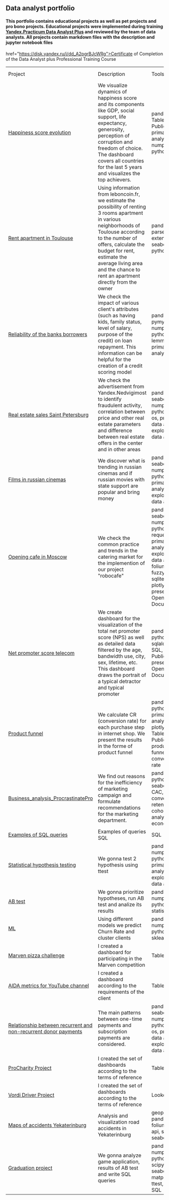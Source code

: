 ## Data analyst portfolio
#### This portfolio contains educational projects as well as pet projects and pro bono projects. Educational projects were implemented during training <a href="https://practicum.yandex.ru/promo/long-courses/data-analyst">Yandex.Practicum Data Analyst Plus</a> and reviewed by the team of data analysts. All projects contain markdown files with the description and jupyter notebook files

href="https://disk.yandex.ru/i/dd_A2pgrBJcWRg">Certificate of Completion of the Data Analyst plus Professional Training Course</a>

<table width=100% valign=top >
  <tr>
    <td width=25%>Project</td>
    <td>Description</td>
    <td width=20%>Tools</td>
   <td width=20%>Language/Type of project</td>
  </tr>
  
  <tr>
    <td><a href="https://github.com/EkaterinaTerentyeva/data_analyst_portfolio/tree/main/01_Evolution_of_the_happiness_score">Happiness score evolution</a></td>
    <td>We visualize dynamics of happiness score and its components like GDP, social support, life expectancy, generosity, perception of corruption and freedom of choice. The dashboard covers all countries for the last 5 years and visualizes the top achievers.</td>
    <td>pandas, Tableau Public, primary data analysis, numpy, python</td>
   <td>english/pet project</td>
  </tr>
        
  <tr>
    <td><a href="https://github.com/EkaterinaTerentyeva/data_analyst_portfolio/tree/main/02_Rent_apartment_in_Toulouse">Rent apartment in Toulouse</a></td>
    <td>Using information from leboncoin.fr, we  estimate the possibility of renting 3 rooms apartment in various neighborhoods of Toulouse according to the number of offers, calculate the budget for rent, estimate the average living area and  the chance to rent an apartment directly from the owner</td>
    <td>pandas, web parser extension, seaborn, python</td>
       <td>english/pet project</td>  
  </tr>
 
 <tr>
    <td><a href="https://github.com/EkaterinaTerentyeva/data_analyst_portfolio/tree/main/03_Reliability_of_the_bank's_borrowers">Reliability of the banks borrowers</a></td>
    <td>We check the impact of various client's attributes  (such as having kids, family status, level of salary, purpose of the credit) on loan repayment. This information can be helpful for the creation of a credit scoring model </td>
    <td>pandas, pymystem, numpy, python, lemmatization, primary data analysis</td>
       <td>russian/educational project</td>  
  </tr>
 
  <tr>
    <td><a href="https://github.com/EkaterinaTerentyeva/data_analyst_portfolio/tree/main/04_Real_estate_sales_Saint_Petersburg">Real estate sales Saint Petersburg</a></td>
    <td>We check the advertisement from Yandex.Nedvigimost to identify fraudulent activity, correlation between price and other real estate parameters and difference between real estate offers in the center and in other areas </td>
    <td>pandas, seaborn, numpy, python, scipy, os, primary data analysis, exploratory data analysis</td>
       <td>russian/educational project</td>  
  </tr>
 <tr>
    <td><a href="https://github.com/EkaterinaTerentyeva/data_analyst_portfolio/tree/main/05_Films_in_russian_cinemas">Films in russian cinemas</a></td>
    <td>We discover what is trending in russian cinemas and if russian movies with state support are popular and bring money </td>
    <td>pandas, seaborn, numpy, python, os, primary data analysis, exploratory data analysis</td>
       <td>russian/educational project</td>  
  </tr>
<tr>
    <td><a href="https://github.com/EkaterinaTerentyeva/data_analyst_portfolio/tree/main/06_Opening_cafe_in_Moscow">Opening cafe in Moscow</a></td>
    <td>We check the common practice and trends in the catering market for the implemention of our project "robocafe" </td>
    <td>pandas, seaborn, numpy, python, requests, primary data analysis, exploratory data analysis, folium, geopy, fuzzywuzzy, sqlite3, io, plotly, presentation Open Document</td>
       <td>russian/educational project</td>  
  </tr>
<tr>
    <td><a href="https://github.com/EkaterinaTerentyeva/data_analyst_portfolio/tree/main/07_Net_promoter_score_telecom">Net promoter score telecom</a></td>
    <td>We create dashboard for the visualization of the total net promoter score (NPS) as well as detailed data filtered by the age, bandwidth use, city, sex, lifetime, etc. This dashboard draws the portrait of a typical detractor and typical promoter  </td>
    <td>pandas, python, sqlalchemy, SQL, Tableau Public, presentation Open Document</td>
       <td>russian/educational project</td>  
  </tr>

 
 <tr>
    <td><a href="https://github.com/EkaterinaTerentyeva/data_analyst_portfolio/tree/main/08_Product_funnel">Product funnel</a></td>
    <td>We calculate CR (conversion rate) for each purchase step in internet shop. We present the results in the forme of product funnel </td>
    <td>pandas, python, primary data analysis, plotly, Tableau Public, product funnel, conversion rate
       <td>english/pet project</td>  
  </tr>
 
  <tr>
    <td><a href="https://github.com/EkaterinaTerentyeva/data_analyst_portfolio/tree/main/09_Business_analysis_ProcrastinatePro%2B">Business_analysis_ProcrastinatePro</a></td>
    <td>We find out reasons for the inefficiency of marketing campaign and formulate recommendations for the marketing department.</td>
    <td>pandas, python, seaborn, LTV, CAC, ROI, conversion, retention, cohort analysis, unit economy</td>
       <td>russian/educational project</td>  
  </tr>
 
  <tr>
    <td><a href="https://github.com/EkaterinaTerentyeva/data_analyst_portfolio/tree/main/10_SQL_queries_examples">Examples of SQL queries</a></td>
    <td>Examples of queries SQL</td>
    <td>SQL</td>
       <td>english/educational project</td>  
  </tr>
  
  <tr>
    <td><a href="https://github.com/EkaterinaTerentyeva/data_analyst_portfolio/tree/main/11_Statistical%20hypothesis%20testing">Statistical hypothesis testing</a></td>
    <td>We gonna test 2 hypothesis using ttest</td>
    <td>pandas, scipy, numpy, python, os, primary data analysis, exploratory data analysis</td>
       <td>english/educational project</td>  
  </tr>


<tr>
    <td><a href="https://github.com/EkaterinaTerentyeva/data_analyst_portfolio/tree/main/12_AB_test">AB test</a></td>
    <td>We gonna prioritize hypotheses, run AB test and analize its results</td>
    <td>pandas, scipy, numpy, python, os, statistics</td>
       <td>english/educational project</td>  
  </tr>
  
  <tr>
    <td><a href="https://github.com/EkaterinaTerentyeva/data_analyst_portfolio/tree/main/13_ML">ML</a></td>
    <td>Using different models we predict Churn Rate and cluster clients</td>
    <td>pandas, scipy, numpy, python, os, sklearn</td>
       <td>english/educational project</td>  
  </tr>
  
  <tr>
    <td><a href="https://github.com/EkaterinaTerentyeva/data_analyst_portfolio/tree/main/14_Marven_pizza_challenge">Marven pizza challenge</a></td>
    <td>I created a dashboard for participating in the Marven competition</td>
    <td>Tableau</td>
       <td>english/pet project</td>  
  </tr>
  
   <tr>
  <td><a href="https://github.com/EkaterinaTerentyeva/data_analyst_portfolio/tree/main/15_You_tube_channel">AIDA metrics for YouTube channel</a></td>
  <td>I created a dashboard according to the requirements of the client</td>
  <td>Tableau</td>
   <td>english/pet project</td>
  </tr>
  
 <tr>
   <td><a href="https://github.com/EkaterinaTerentyeva/data_analyst_portfolio/tree/main/16_Project_for_Russian_charitable_organization_Бюро_добрых_дел">Relationship between recurrent and non-recurrent donor payments</a></td>
   <td>The main patterns between one-time payments and subscription payments are considered.</td>
   <td>pandas, seaborn, numpy, python, scipy, os, primary data analysis, exploratory data analysis</td>
   <td>russian/pro bono project</td>
  </tr>
   <tr>
   <td><a href="https://github.com/EkaterinaTerentyeva/data_analyst_portfolio/tree/main/17_ProCharity_Project">ProCharity Project</a></td>
   <td>I created the set of dashboards according to the terms of reference</td>
   <td>Tableau</td>
   <td>russian/pro bono project</td>
   </tr>
     <tr>
   <td><a href="https://github.com/EkaterinaTerentyeva/data_analyst_portfolio/tree/main/18_Vordi_Driver">Vordi Driver Project</a></td>
   <td>I created the set of dashboards according to the terms of reference</td>
   <td>Looker</td>
   <td>russian/pro bono project</td>
  </tr>
  
   <tr>
   <td><a href="https://github.com/EkaterinaTerentyeva/data_analyst_portfolio/tree/main/19_Maps_of_road_accidents_Yekaterinburg">Maps of accidents Yekaterinburg</a></td>
   <td>Analysis and visualization road accidents in Yekaterinburg</td>
   <td>geopandas, pandas, folium, geopy, api, shapely, seaborn</td>
   <td>english/pet project</td>
  </tr>
  
  <tr>
    <td><a href="https://github.com/EkaterinaTerentyeva/data_analyst_portfolio/tree/main/GRADUATION_PROJECT">Graduation project</a></td>
    <td>We gonna analyze game application, results of AB test and write SQL queries</td>
    <td>pandas, scipy, numpy, python, os, scipy, seaborn, matplotlib, ttest, ztest, SQL</td>
       <td>english/educational project</td>
  </tr>
 
 
